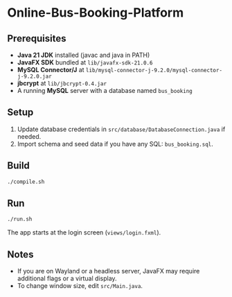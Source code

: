 # Online-Bus-Booking-Platform

## Prerequisites
- **Java 21 JDK** installed (javac and java in PATH)
- **JavaFX SDK** bundled at `lib/javafx-sdk-21.0.6`
- **MySQL Connector/J** at `lib/mysql-connector-j-9.2.0/mysql-connector-j-9.2.0.jar`
- **jbcrypt** at `lib/jbcrypt-0.4.jar`
- A running **MySQL** server with a database named `bus_booking`

## Setup
1. Update database credentials in `src/database/DatabaseConnection.java` if needed.
2. Import schema and seed data if you have any SQL: `bus_booking.sql`.

## Build
```bash
./compile.sh
```

## Run
```bash
./run.sh
```

The app starts at the login screen (`views/login.fxml`).

## Notes
- If you are on Wayland or a headless server, JavaFX may require additional flags or a virtual display.
- To change window size, edit `src/Main.java`.